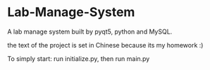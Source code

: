 # Lab-Manage-System
A lab manage system built by pyqt5, python and MySQL.


the text of the project is set in Chinese because its my homework :)

To simply start:
run initialize.py, then run main.py
